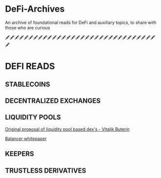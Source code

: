 # DeFi-Archives
An archive of foundational reads for DeFi and auxiliary topics, to share with those who are curious


🖋️🖋️🖋️🖋️🖋️🖋️🖋️🖋️🖋️🖋️🖋️🖋️🖋️🖋️🖋️🖋️🖋️🖋️🖋️🖋️🖋️🖋️🖋️🖋️🖋️🖋️🖋️🖋️🖋️🖋️🖋️🖋️🖋️

# DEFI READS

## STABLECOINS

## DECENTRALIZED EXCHANGES

## LIQUIDITY POOLS

[Original proposal of liquidity pool based dex's - Vitalik Buterin](https://www.reddit.com/r/ethereum/comments/55m04x/lets_run_onchain_decentralized_exchanges_the_way/)


[Balancer whitepaper](https://balancer.finance/whitepaper/)


## KEEPERS

## TRUSTLESS DERIVATIVES
